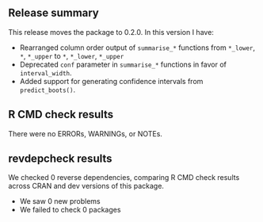 ## Release summary

This release moves the package to 0.2.0. In this version I have:

* Rearranged column order output of `summarise_*` functions from `*_lower`, `*`, `*_upper` to `*`, `*_lower`, `*_upper`
* Deprecated `conf` parameter in `summarise_*` functions in favor of `interval_width`.
* Added support for generating confidence intervals from `predict_boots()`. 

## R CMD check results
There were no ERRORs, WARNINGs, or NOTEs.

## revdepcheck results

We checked 0 reverse dependencies, comparing R CMD check results across CRAN and dev versions of this package.

 * We saw 0 new problems
 * We failed to check 0 packages


